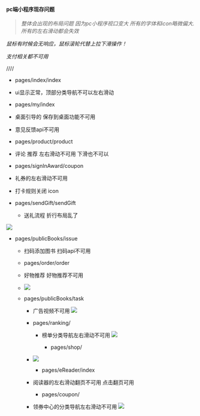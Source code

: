 


#### pc端小程序现存问题
   > *整体会出现的布局问题  因为pc小程序视口变大 所有的字体和icon略微偏大.*
   > *所有的左右滑动都会失效*

*鼠标有时候会无响应，鼠标滚轮代替上拉下滑操作！*

*支付相关都不可用*

////


* pages/index/index

* ui显示正常，顶部分类导航不可以左右滑动

* pages/my/index

* 桌面引导的 保存到桌面功能不可用

* 意见反馈api不可用

* pages/product/product

* 评论 推荐 左右滑动不可用 下滑也不可以

* pages/signInAward/coupon

* 礼券的左右滑动不可用

* 打卡规则关闭 icon

* pages/sendGift/sendGift
  * 送礼流程 折行布局乱了


![](http://ww1.sinaimg.cn/large/c2e8730ely1g68hwf1gfij20d10m6abt.jpg)

* pages/publicBooks/issue
  *  扫码添加图书  扫码api不可用
  * pages/order/order
  * 好物推荐 好物推荐不可用
  * ![](http://ww1.sinaimg.cn/large/c2e8730ely1g69oiqksbgj20cl0kbmzj.jpg)

   

   * pages/publicBooks/task

      * 广告视频不可用 
        ![](http://ww1.sinaimg.cn/large/c2e8730ely1g69om0lospj20cq0m4mzf.jpg)

      

      * pages/ranking/

        * 榜单分类导航左右滑动不可用
          ![](http://ww1.sinaimg.cn/large/c2e8730ely1g69ow9iptpj20ct0ltjwh.jpg)

          * pages/shop/

      * ![](http://ww1.sinaimg.cn/large/c2e8730ely1g69ozycx0kj20co0l5447.jpg)

          * pages/eReader/index

      * 阅读器的左右滑动翻页不可用 点击翻页可用

          * pages/coupon/

      * 领券中心的分类导航左右滑动不可用
        ![](http://ww1.sinaimg.cn/mw690/c2e8730ely1g69p9qizygj20cu0l97a9.jpg)
